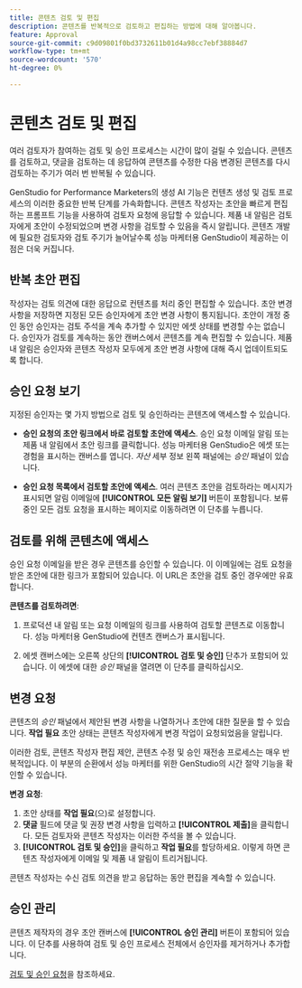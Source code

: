 ```yaml
---
title: 콘텐츠 검토 및 편집
description: 콘텐츠를 반복적으로 검토하고 편집하는 방법에 대해 알아봅니다.
feature: Approval
source-git-commit: c9d09801f0bd3732611b01d4a98cc7ebf38884d7
workflow-type: tm+mt
source-wordcount: '570'
ht-degree: 0%

---
```



# 콘텐츠 검토 및 편집

여러 검토자가 참여하는 검토 및 승인 프로세스는 시간이 많이 걸릴 수 있습니다. 콘텐츠를 검토하고, 댓글을 검토하는 데 응답하여 콘텐츠를 수정한 다음 변경된 콘텐츠를 다시 검토하는 주기가 여러 번 반복될 수 있습니다.

GenStudio for Performance Marketers의 생성 AI 기능은 컨텐츠 생성 및 검토 프로세스의 이러한 중요한 반복 단계를 가속화합니다. 콘텐츠 작성자는 초안을 빠르게 편집하는 프롬프트 기능을 사용하여 검토자 요청에 응답할 수 있습니다. 제품 내 알림은 검토자에게 초안이 수정되었으며 변경 사항을 검토할 수 있음을 즉시 알립니다. 콘텐츠 개발에 필요한 검토자와 검토 주기가 늘어날수록 성능 마케터용 GenStudio이 제공하는 이점은 더욱 커집니다.

## 반복 초안 편집

작성자는 검토 의견에 대한 응답으로 컨텐츠를 처리 중인 편집할 수 있습니다. 초안 변경 사항을 저장하면 지정된 모든 승인자에게 초안 변경 사항이 통지됩니다. 초안이 개정 중인 동안 승인자는 검토 주석을 계속 추가할 수 있지만 에셋 상태를 변경할 수는 없습니다. 승인자가 검토를 계속하는 동안 캔버스에서 콘텐츠를 계속 편집할 수 있습니다. 제품 내 알림은 승인자와 콘텐츠 작성자 모두에게 초안 변경 사항에 대해 즉시 업데이트되도록 합니다.

## 승인 요청 보기

지정된 승인자는 몇 가지 방법으로 검토 및 승인하라는 콘텐츠에 액세스할 수 있습니다.

* **승인 요청의 초안 링크에서 바로 검토할 초안에 액세스**. 승인 요청 이메일 알림 또는 제품 내 알림에서 초안 링크를 클릭합니다. 성능 마케터용 GenStudio은 에셋 또는 경험을 표시하는 캔버스를 엽니다. _자산_ 세부 정보 왼쪽 패널에는 _승인_ 패널이 있습니다.

* **승인 요청 목록에서 검토할 초안에 액세스**. 여러 콘텐츠 초안을 검토하라는 메시지가 표시되면 알림 이메일에 **[!UICONTROL 모든 알림 보기]** 버튼이 포함됩니다. 보류 중인 모든 검토 요청을 표시하는 페이지로 이동하려면 이 단추를 누릅니다.

## 검토를 위해 콘텐츠에 액세스

승인 요청 이메일을 받은 경우 콘텐츠를 승인할 수 있습니다. 이 이메일에는 검토 요청을 받은 초안에 대한 링크가 포함되어 있습니다. 이 URL은 초안을 검토 중인 경우에만 유효합니다.

**콘텐츠를 검토하려면**:

1. 프로덕션 내 알림 또는 요청 이메일의 링크를 사용하여 검토할 콘텐츠로 이동합니다. 성능 마케터용 GenStudio에 컨텐츠 캔버스가 표시됩니다.

1. 에셋 캔버스에는 오른쪽 상단의 **[!UICONTROL 검토 및 승인]** 단추가 포함되어 있습니다. 이 에셋에 대한 _승인_ 패널을 열려면 이 단추를 클릭하십시오.

## 변경 요청

콘텐츠의 _승인_ 패널에서 제안된 변경 사항을 나열하거나 초안에 대한 질문을 할 수 있습니다. **작업 필요** 초안 상태는 콘텐츠 작성자에게 변경 작업이 요청되었음을 알립니다.

이러한 검토, 콘텐츠 작성자 편집 제안, 콘텐츠 수정 및 승인 재전송 프로세스는 매우 반복적입니다. 이 부분의 순환에서 성능 마케터를 위한 GenStudio의 시간 절약 기능을 확인할 수 있습니다.

**변경 요청**:

1. 초안 상태를 **작업 필요**(으)로 설정합니다.
1. **댓글** 필드에 댓글 및 권장 변경 사항을 입력하고 **[!UICONTROL 제출]**&#x200B;을 클릭합니다. 모든 검토자와 콘텐츠 작성자는 이러한 주석을 볼 수 있습니다.
1. **[!UICONTROL 검토 및 승인]**&#x200B;을 클릭하고 **작업 필요**&#x200B;를 할당하세요. 이렇게 하면 콘텐츠 작성자에게 이메일 및 제품 내 알림이 트리거됩니다.

콘텐츠 작성자는 수신 검토 의견을 받고 응답하는 동안 편집을 계속할 수 있습니다.

## 승인 관리

콘텐츠 제작자의 경우 초안 캔버스에 **[!UICONTROL 승인 관리]** 버튼이 포함되어 있습니다. 이 단추를 사용하여 검토 및 승인 프로세스 전체에서 승인자를 제거하거나 추가합니다.

[검토 및 승인 요청](./request-review.md)을 참조하세요.
